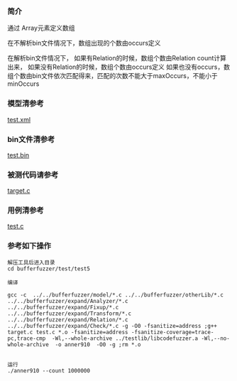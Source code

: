 ### 简介
通过 Array元素定义数组 


在不解析bin文件情况下，数组出现的个数由occurs定义

在解析bin文件情况下，
如果有Relation的时候，数组个数由Relation count计算出来，
如果没有Relation的时候，数组个数由occurs定义
如果也没有occurs，数组个数由bin文件依次匹配得来，匹配的次数不能大于maxOccurs，不能小于minOccurs

### 模型清参考  
[test.xml](../../../test/test5/test.xml)

### bin文件清参考  
[test.bin](../../../test/test5/test.bin)

### 被测代码请参考  

[target.c](../../../test/test5/target.c)


### 用例清参考  
[test.c](../../../test/test5/test.c)


### 参考如下操作

```
解压工具后进入目录
cd bufferfuzzer/test/test5

编译

gcc -c  ../../bufferfuzzer/model/*.c ../../bufferfuzzer/otherLib/*.c ../../bufferfuzzer/expand/Analyzer/*.c  ../../bufferfuzzer/expand/Fixup/*.c  ../../bufferfuzzer/expand/Transform/*.c ../../bufferfuzzer/expand/Relation/*.c  ../../bufferfuzzer/expand/Check/*.c -g -O0 -fsanitize=address ;g++ target.c test.c *.o -fsanitize=address -fsanitize-coverage=trace-pc,trace-cmp  -Wl,--whole-archive ../testlib/libcodefuzzer.a -Wl,--no-whole-archive  -o anner910  -O0 -g ;rm *.o


运行
./anner910 --count 1000000
```
